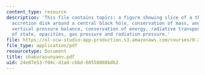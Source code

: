 ```yaml
---
content_type: resource
description: 'This file contains topics: a figure showing slice of a thin Keplerian
  accretion disk around a central black hole, conservation of mass, angular momentum,
  vertical pressure balance, conservation of energy, radiative transport, equation
  of state, opacities, gas pressure and radiation pressure.'
file: https://ol-ocw-studio-app-production.s3.amazonaws.com/courses/8-282j-introduction-to-astronomy-spring-2006/24e07e53f04cd1adcbbd68550808bdb2_shakurasunyaev.pdf
file_type: application/pdf
resourcetype: Document
title: shakurasunyaev.pdf
uid: 24e07e53-f04c-d1ad-cbbd-68550808bdb2
---
```

